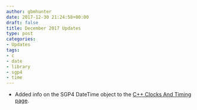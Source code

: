 ```yaml
---
author: gbmhunter
date: 2017-12-30 21:24:58+00:00
draft: false
title: December 2017 Updates
type: post
categories:
- Updates
tags:
- c
- date
- library
- sgp4
- time
---
```


* Added info on the SGP4 DateTime object to the [C++ Clocks And Timing page](/programming/languages/c-plus-plus/clocks-and-timing).